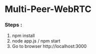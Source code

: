 # Multi-Peer-WebRTC
### Steps :
  1) npm install
  2) node app.js / npm start
  3) Go to browser http://localhost:3000